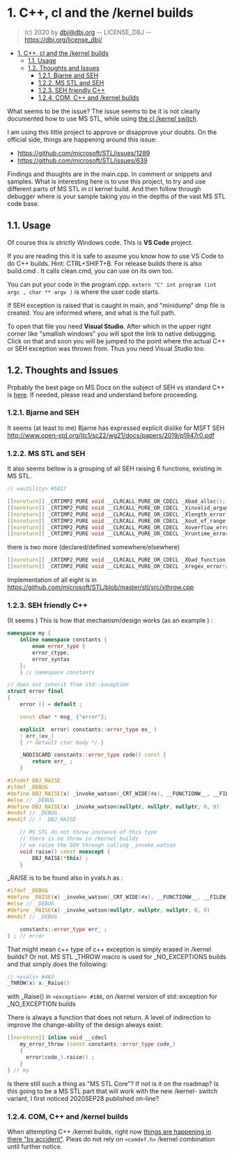 
# 1. C++, cl and the /kernel builds

> (c) 2020 by dbj@dbj.org -- LICENSE_DBJ -- https://dbj.org/license_dbj/

- [1. C++, cl and the /kernel builds](#1-c-cl-and-the-kernel-builds)
  - [1.1. Usage](#11-usage)
  - [1.2. Thoughts and Issues](#12-thoughts-and-issues)
    - [1.2.1. Bjarne and SEH](#121-bjarne-and-seh)
    - [1.2.2. MS STL and SEH](#122-ms-stl-and-seh)
    - [1.2.3. SEH friendly C++](#123-seh-friendly-c)
    - [1.2.4. COM, C++ and /kernel builds](#124-com-c-and-kernel-builds)


What seems to be the issue? The issue seems to be it is not clearly documented how to use MS STL, while using [the cl /kernel switch](https://docs.microsoft.com/en-us/cpp/build/reference/kernel-create-kernel-mode-binary?view=vs-2019).

I am using this little project to approve or disapprove your doubts. On the official side, things are happening around this issue:

- https://github.com/microsoft/STL/issues/1289
- https://github.com/microsoft/STL/issues/639


Findings and thoughts are in the main.cpp. In comment or snippets and samples. What is interesting here is to use this project, to try and use different parts of MS STL in cl kernel build. And then follow through debugger where is your sample taking you in the depths of the vast MS STL code base.

## 1.1. Usage

Of course this is strictly Windows code. This is **VS Code** project. 

If you are reading this it is safe to assume you know how to use VS Code to do C++ builds. Hint: CTRL+SHIFT+B. For release builds there is also build.cmd . It calls clean.cmd, you can use on its own too.

You can put your code in the program.cpp. `extern "C" int program (int argc , char ** argv )` is where the user code starts. 

If SEH exception is raised that is caught in main, and "minidump" dmp file is created. You are informed where, and what is the full path.

To open that file you need **Visual Studio**. After which in the upper right corner like "smallish windows" you will spot the link to native debugging. Click on that and soon you will be jumped to the point where the actual C++ or SEH exception was thrown from. Thus you need Visual Studio too.

## 1.2. Thoughts and Issues

Prpbably the best page on MS Docs on the subject of SEH vs standard C++ is [here](https://docs.microsoft.com/en-us/cpp/build/reference/eh-exception-handling-model?view=vs-2019#default-exception-handling-behavior). If needed, please read and understand before proceeding.

### 1.2.1. Bjarne and SEH

It seems (at least to me) Bjarne has expressed explicit dislike for MSFT SEH
http://www.open-std.org/jtc1/sc22/wg21/docs/papers/2019/p1947r0.pdf

### 1.2.2. MS STL and SEH
It also seems bellow is a grouping of all SEH raising 6 functions, existing in MS STL.
```cpp
// <xutility> #5817

[[noreturn]] _CRTIMP2_PURE void __CLRCALL_PURE_OR_CDECL _Xbad_alloc();
[[noreturn]] _CRTIMP2_PURE void __CLRCALL_PURE_OR_CDECL _Xinvalid_argument(_In_z_ const char*);
[[noreturn]] _CRTIMP2_PURE void __CLRCALL_PURE_OR_CDECL _Xlength_error(_In_z_ const char*);
[[noreturn]] _CRTIMP2_PURE void __CLRCALL_PURE_OR_CDECL _Xout_of_range(_In_z_ const char*);
[[noreturn]] _CRTIMP2_PURE void __CLRCALL_PURE_OR_CDECL _Xoverflow_error(_In_z_ const char*);
[[noreturn]] _CRTIMP2_PURE void __CLRCALL_PURE_OR_CDECL _Xruntime_error(_In_z_ const char*);
```
there is two more (declared/defined somewhere/elsewhere)
```cpp
[[noreturn]] _CRTIMP2_PURE void __CLRCALL_PURE_OR_CDECL _Xbad_function_call();
[[noreturn]] _CRTIMP2_PURE void __CLRCALL_PURE_OR_CDECL _Xregex_error(const regex_constants::error_type _Code);
```

Implementation of all eight is in https://github.com/microsoft/STL/blob/master/stl/src/xthrow.cpp

### 1.2.3. SEH friendly C++
(It seems ) This is how that mechanism/design works (as an example ) :
```cpp
namespace my {
    inline namespace constants {
        enum error_type { 
        error_ctype,
        error_syntax
    };
    } // namespace constants

// does not inherit from std::exception
struct error final 
{ 
    error () = default ;

    const char * msg_ {"error"};

    explicit  error( constants::error_type ex_ ) 
    : err_(ex_) 
    { /* default ctor body */ }

    _NODISCARD constants::error_type code() const {
        return err_ ;
    }

#ifndef DBJ_RAISE 
#ifdef _DEBUG
#define DBJ_RAISE(x) _invoke_watson(_CRT_WIDE(#x), __FUNCTIONW__, __FILEW__, __LINE__, 0)
#else // _DEBUG
#define DBJ_RAISE(x) _invoke_watson(nullptr, nullptr, nullptr, 0, 0)
#endif // _DEBUG    
#endif // !  DBJ_RAISE

    // MS STL do not throw instance of this type
    // there is no throw in /kernel builds
    // we raise the SEH through calling _invoke_watson
    void raise() const noexcept { 
        DBJ_RAISE(*this) ;
    }

```
 _RAISE is to be found also in yvals.h as :
```cpp
#ifdef _DEBUG
#define _RAISE(x) _invoke_watson(_CRT_WIDE(#x), __FUNCTIONW__, __FILEW__, __LINE__, 0)
#else // _DEBUG
#define _RAISE(x) _invoke_watson(nullptr, nullptr, nullptr, 0, 0)
#endif // _DEBUG

    constants::error_type err_ ;
} ; // error
```
That might mean c++ type of c++ exception is simply erased in /kernel builds?
Or not. MS STL _THROW macro is used for _NO_EXCEPTIONS builds and that simply does the following:

```cpp
// <yvals> #482
_THROW(x) x._Raise()
```
with _Raise() in `<exception> #186`, on /kernel version of std::exception for _NO_EXCEPTION builds

There is always a function that does not return. A level of indirection to improve the change-ability of the design always exist:
```cpp
[[noreturn]] inline void __cdecl 
    my_error_throw (const constants::error_type code_) 
    {
      error(code_).raise() ;
    }
} // my
```

<!-- 
 1.2.4. The mythical (MS STL)"CORE"

First mentioned here (by Billy O Neal) :
https://devblogs.microsoft.com/cppblog/stl-features-and-fixes-in-vs-2017-15-8/

\<begin citation>

<i>
The header structure of the STL was changed to allow use of a subset of the library in 
conditions where the user can’t link with msvcp140.dll, such as driver development. 
(Previously the hard dependency on msvcp and pragma detect mismatch were injected by our 
base configuration header included by everything.) The following headers are now 
considered “core” and don’t inject our runtime dependencies (though we do still assume 
some form of CRT headers are present):

```
<cstddef>
<cstdlib>
<initializer_list>
<ratio>
<type_traits>
```

We aren’t actually driver developers ourselves and are interested in feedback
 in this area if there are things we can do to make these more usable in constrained environments.
 </i>

 \<end citation>
 -->

 Is there still such a thing as "MS STL Core"? If not is it on the roadmap? Is this going to be a MS STL part that will work with the new /kernel- switch variant, I first noticed 2020SEP28 published on-line?
 
 ### 1.2.4. COM, C++ and /kernel builds
 
  When attempting C++ /kernel builds, right now [things are happening in there "by accident"](https://github.com/MicrosoftDocs/cpp-docs/issues/2494#issuecomment-701200395). Pleas do not rely on `<comdef.h>` /kernel combination until further notice.



